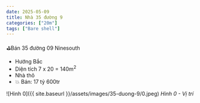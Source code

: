 ```yaml
---
date: 2025-05-09
title: Nhà 35 đường 9
categories: ["20m"]
tags: ["Bare shell"] 
---
```


⛳️Bán 35 đường 09 Ninesouth
- Hướng Bắc
- Diện tích 7 x 20 = 140m<sup>2</sup>
- Nhà thô
- 💥 Bán: 17 tỷ 600tr

![Hinh 0]({{ site.baseurl }}/assets/images/35-duong-9/0.jpeg)
_Hinh 0 - Vị trí_

<!-- {% assign image_titles="0,1,2" | split: "," %}
{% for i in (0..2) %}
![Hinh {{ i }}]({{ site.baseurl }}/assets/images/20-duong-15/{{ i }}.jpeg)
_Hinh {{ i }} - {{ image_titles[i] }}_
{% endfor %} -->

